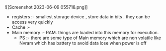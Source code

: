 ![[Screenshot 2023-06-09 055718.png]]
- registers :- smallest storage device , store data in bits . they can be access very quickly 
- Cache :- 
- Main memory :- RAM. things are loaded into this memory for execution.
	- PS :- there are some type of Main memory which are non volatile like Nvram which has battery to avoid data lose when power is off